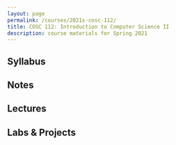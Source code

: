 ```yaml
---
layout: page
permalink: /courses/2021s-cosc-112/
title: COSC 112: Introduction to Computer Science II
description: course materials for Spring 2021
---
```


## Syllabus

## Notes

## Lectures

## Labs & Projects


